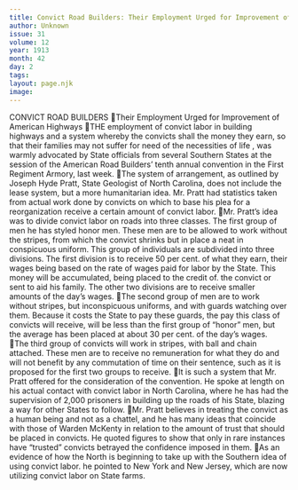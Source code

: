 ```yaml
---
title: Convict Road Builders: Their Employment Urged for Improvement of American Highways
author: Unknown
issue: 31
volume: 12
year: 1913
month: 42
day: 2
tags:
layout: page.njk
image:
---
```

CONVICT ROAD BUILDERS Their Employment Urged for Improvement of American Highways THE employment of convict labor in building highways and a system whereby the convicts shall the money they earn, so that their families may not suffer for need of the necessities of life , was warmly advocated by State officials from several Southern States at the session of the American Road Builders’ tenth annual convention in the First Regiment Armory, last week. The system of arrangement, as outlined by Joseph Hyde Pratt, State Geologist of North Carolina, does not include the lease system, but a more humanitarian idea. Mr. Pratt had statistics taken from actual work done by convicts on which to base his plea for a reorganization receive a certain amount of convict labor. Mr. Pratt’s idea was to divide convict labor on roads into three classes. The first group of men he has styled honor men. These men are to be allowed to work without the stripes, from which the convict shrinks but in place a neat in conspicuous uniform. This group of individuals are subdivided into three divisions. The first division is to receive 50 per cent. of what they earn, their wages being based on the rate of wages paid for labor by the State. This money will be accumulated, being placed to the credit of. the convict or sent to aid his family. The other two divisions are to receive smaller amounts of the day’s wages. The second group of men are to work without stripes, but inconspicuous uniforms, and with guards watching over them. Because it costs the State to pay these guards, the pay this class of convicts will receive, will be less than the first group of “honor” men, but the average has been placed at about 30 per cent. of the day’s wages. The third group of convicts will work in stripes, with ball and chain attached. These men are to receive no remuneration for what they do and will not benefit by any commutation of time on their sentence, such as it is proposed for the first two groups to receive. It is such a system that Mr. Pratt offered for the consideration of the convention. He spoke at length on his actual contact with convict labor in North Carolina, where he has had the supervision of 2,000 prisoners in building up the roads of his State, blazing a way for other States to follow. Mr. Pratt believes in treating the convict as a human being and not as a chattel, and he has many ideas that coincide with those of Warden McKenty in relation to the amount of trust that should be placed in convicts. He quoted figures to show that only in rare instances have “trusted” convicts betrayed the confidence imposed in them. As an evidence of how the North is beginning to take up with the Southern idea of using convict labor. he pointed to New York and New Jersey, which are now utilizing convict labor on State farms. 
